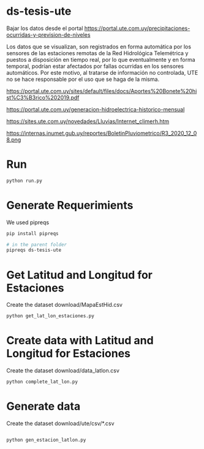 # ds-tesis-ute
Bajar los datos desde el portal https://portal.ute.com.uy/precipitaciones-ocurridas-y-prevision-de-niveles

Los datos que se visualizan, son registrados en forma automática por los sensores de las estaciones remotas de la Red Hidrológica Telemétrica y puestos a disposición en tiempo real,
por lo que eventualmente y en forma temporal, podrían estar afectados por fallas ocurridas en los sensores automáticos. Por este motivo, al tratarse de información no controlada, UTE
no se hace responsable por el uso que se haga de la misma.


https://portal.ute.com.uy/sites/default/files/docs/Aportes%20Bonete%20hist%C3%B3rico%202019.pdf


https://portal.ute.com.uy/generacion-hidroelectrica-historico-mensual

https://sites.ute.com.uy/novedades/Lluvias/Internet_climerh.htm

https://internas.inumet.gub.uy/reportes/BoletinPluviometrico/R3_2020_12_08.png

# Run
```bash
python run.py
```

# Generate Requerimients
We used pipreqs

```bash
pip install pipreqs

# in the parent folder
pipreqs ds-tesis-ute
```


# Get Latitud and Longitud for Estaciones
Create the dataset download/MapaEstHid.csv 

```bash
python get_lat_lon_estaciones.py
```
# Create data with Latitud and Longitud for Estaciones
Create the dataset download/data_latlon.csv

```bash
python complete_lat_lon.py
```
# Generate data 
Create the dataset download/ute/csv/*.csv

```bash

python gen_estacion_latlon.py
```

